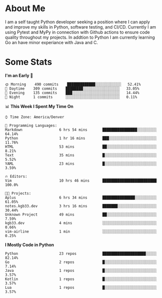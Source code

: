 # About Me
  I am a self taught Python developer seeking a position where I can apply and improve my skills in Python, software testing, and CI/CD. Currently I am using Pytest and MyPy in connection with Github actions to ensure code quality throughout my projects. In addtion to Python I am currently learning Go an have minor experiance with Java and C.
  
 # Some Stats
  
<!--START_SECTION:waka-->
**I'm an Early 🐤** 

```text
🌞 Morning    490 commits    █████████████░░░░░░░░░░░░   52.41% 
🌆 Daytime    309 commits    ████████░░░░░░░░░░░░░░░░░   33.05% 
🌃 Evening    135 commits    ███░░░░░░░░░░░░░░░░░░░░░░   14.44% 
🌙 Night      1 commits      ░░░░░░░░░░░░░░░░░░░░░░░░░   0.11%

```


📊 **This Week I Spent My Time On** 

```text
⌚︎ Time Zone: America/Denver

💬 Programming Languages: 
Markdown                 6 hrs 54 mins       ████████████████░░░░░░░░░   64.14% 
Python                   1 hr 16 mins        ███░░░░░░░░░░░░░░░░░░░░░░   11.76% 
HTML                     53 mins             ██░░░░░░░░░░░░░░░░░░░░░░░   8.21% 
Text                     35 mins             █░░░░░░░░░░░░░░░░░░░░░░░░   5.52% 
YAML                     23 mins             █░░░░░░░░░░░░░░░░░░░░░░░░   3.59%

🔥 Editors: 
Vim                      10 hrs 46 mins      █████████████████████████   100.0%

🐱‍💻 Projects: 
Aplus                    6 hrs 34 mins       ███████████████░░░░░░░░░░   61.05% 
notes.kgb33.dev          3 hrs 16 mins       ███████░░░░░░░░░░░░░░░░░░   30.44% 
Unknown Project          49 mins             ██░░░░░░░░░░░░░░░░░░░░░░░   7.59% 
kgb33.dev                4 mins              ░░░░░░░░░░░░░░░░░░░░░░░░░   0.66% 
vim-airline              1 min               ░░░░░░░░░░░░░░░░░░░░░░░░░   0.25%

```

**I Mostly Code in Python** 

```text
Python                   23 repos            ████████████████████░░░░░   82.14% 
Go                       2 repos             █░░░░░░░░░░░░░░░░░░░░░░░░   7.14% 
Java                     1 repos             █░░░░░░░░░░░░░░░░░░░░░░░░   3.57% 
Kotlin                   1 repos             █░░░░░░░░░░░░░░░░░░░░░░░░   3.57% 
Lua                      1 repos             █░░░░░░░░░░░░░░░░░░░░░░░░   3.57%

```



<!--END_SECTION:waka-->
